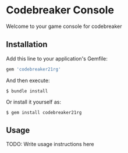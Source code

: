 # Codebreaker Console

Welcome to your game console for codebreaker


## Installation

Add this line to your application's Gemfile:

```ruby
gem 'codebreaker21rg'
```

And then execute:

    $ bundle install

Or install it yourself as:

    $ gem install codebreaker21rg

## Usage

TODO: Write usage instructions here
